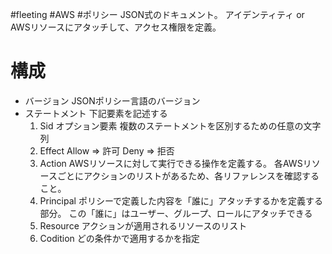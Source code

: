 #fleeting #AWS #ポリシー
JSON式のドキュメント。
アイデンティティ or AWSリソースにアタッチして、アクセス権限を定義。
# 構成
- バージョン
  JSONポリシー言語のバージョン
- ステートメント
  下記要素を記述する
  1. Sid
     オプション要素
     複数のステートメントを区別するための任意の文字列
  2. Effect
     Allow => 許可
     Deny => 拒否
  3. Action
     AWSリソースに対して実行できる操作を定義する。
     各AWSリソースごとにアクションのリストがあるため、各リファレンスを確認すること。
  4. Principal
     ポリシーで定義した内容を「誰に」アタッチするかを定義する部分。
     この「誰に」はユーザー、グループ、ロールにアタッチできる
  5. Resource
     アクションが適用されるリソースのリスト
  6. Codition
     どの条件かで適用するかを指定